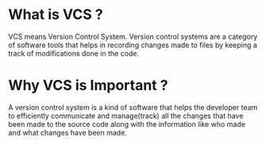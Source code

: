 # What is VCS ?
VCS means Version Control System. Version control systems are a category of software tools that helps in recording changes made to files by keeping a track of modifications done in the code.

# Why VCS is Important ?
A version control system is a kind of software that helps the developer team to efficiently communicate and manage(track) all the changes that have been made to the source code along with the information like who made and what changes have been made. 

